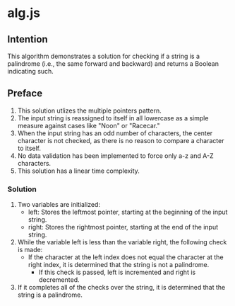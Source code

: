# alg.js

## Intention
This algorithm demonstrates a solution for checking if a string is a palindrome (i.e., the same forward and backward) and returns a Boolean indicating such.

## Preface
1. This solution utlizes the multiple pointers pattern.
2. The input string is reassigned to itself in all lowercase as a simple measure against cases like "Noon" or "Racecar."
3. When the input string has an odd number of characters, the center character is not checked, as there is no reason to compare a character to itself.
4. No data validation has been implemented to force only a-z and A-Z characters. 
5. This solution has a linear time complexity.

### Solution
1. Two variables are initialized: 
    * left: Stores the leftmost pointer, starting at the beginning of the input string.
    * right: Stores the rightmost pointer, starting at the end of the input string.
2. While the variable left is less than the variable right, the following check is made:
    * If the character at the left index does not equal the character at the right index, it is determined that the string is not a palindrome.
        * If this check is passed, left is incremented and right is decremented.
3. If it completes all of the checks over the string, it is determined that the string is a palindrome.